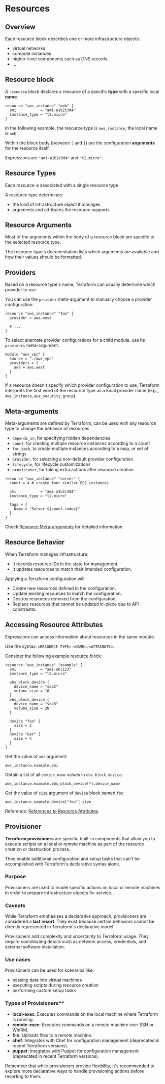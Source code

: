 # Resources

## Overview

Each resource block describes one or more infrastructure objects:
- virtual networks
- compute instances
- higher-level components such as DNS records
- ...


## Resource block

A `resource` block declares a resource of a specific **type** with a specific local **name**.

```hcl
resource "aws_instance" "web" {
  ami           = "ami-a1b2c3d4"
  instance_type = "t2.micro"
}
```

In the following example, the resource type is `aws_instance`, the local name is `web`:

Within the block body (between `{` and `}`) are the configuration **arguments** for the resource itself.

Expressions are `"ami-a1b2c3d4"` and `"t2.micro"`.


## Resource Types

Each resource is associated with a single resource type.

A resource type determines:
- the kind of infrastructure object it manages
- arguments and attributes the resource supports


## Resource Arguments

Most of the arguments within the body of a resource block are specific to the selected resource type. 

The resource type's documentation lists which arguments are available and how their values should be formatted.


## Providers

Based on a resource type's name, Terraform can usually determine which provider to use.

You can use the `provider` meta-argument to manually choose a provider configuration:
```hcl
resource "aws_instance" "foo" {
  provider = aws.west

  # ...
}
```

To select alternate provider configurations for a child module, use its `providers` meta-argument:
```hcl
module "aws_vpc" {
  source = "./aws_vpc"
  providers = {
    aws = aws.west
  }
}
```

If a resource doesn't specify which provider configuration to use, Terraform interprets the first word of the resource type as a local provider name (e.g., `aws_instance`, `aws_security_group`).


## Meta-arguments

Meta-arguments are defined by Terraform, can be used with any resource type to change the behavior of resources.

- `depends_on`, for specifying hidden dependencies
- `count`, for creating multiple resource instances according to a count
- `for_each`, to create multiple instances according to a map, or set of strings
- `provider`, for selecting a non-default provider configuration
- `lifecycle`, for lifecycle customizations
- `provisioner`, for taking extra actions after resource creation

```hcl
resource "aws_instance" "server" {
  count = 4 # create four similar EC2 instances

  ami           = "ami-a1b2c3d4"
  instance_type = "t2.micro"

  tags = {
    Name = "Server ${count.index}"
  }
}
```

Check [Resource Meta-arguments](https://developer.hashicorp.com/terraform/language/meta-arguments/depends_on) for detailed information.


## Resource Behavior

When Terraform manages infrastructure:
- It records resource IDs in the state for management.
- It updates resources to match their intended configuration.


Applying a Terraform configuration will:
- Create new resources defined in the configuration.
- Update existing resources to match the configuration.
- Destroy resources removed from the configuration.
- Replace resources that cannot be updated in-place due to API constraints.


## Accessing Resource Attributes

Expressions can access information about resources in the same module.

Use the syntax: `<RESOURCE TYPE>.<NAME>.<ATTRIBUTE>`.

Consider the following example resource block:
```hcl
resource "aws_instance" "example" {
  ami           = "ami-abc123"
  instance_type = "t2.micro"

  ebs_block_device {
    device_name = "sda2"
    volume_size = 16
  }
  ebs_block_device {
    device_name = "sda3"
    volume_size = 20
  }

  device "foo" {
    size = 2
  }
  device "bar" {
    size = 4
  }
}
```

Get the value of `ami` argument:

```hcl
aws_instance.example.ami
```

Obtain a list of all `device_name` values in `ebs_block_device`:

```hcl
aws_instance.example.ebs_block_device[*].device_name
```

Get the value of `size` argument of `device` block named  `foo`:

```hcl
aws_instance.example.device["foo"].size
```

Reference: [References to Resource Attributes](https://developer.hashicorp.com/terraform/language/expressions/references#references-to-resource-attributes).


## Provisioner

**Terraform provisioners** are specific built-in components that allow you to execute scripts on a local or remote machine as part of the resource creation or destruction process.

They enable additional configuration and setup tasks that can't be accomplished with Terraform's declarative syntax alone.

### Purpose

Provisioners are used to model specific actions on local or remote machines in order to prepare infrastructure objects for service.

### Caveats

While Terraform emphasizes a declarative approach, provisioners are considered a **last resort**. They exist because certain behaviors cannot be directly represented in Terraform's declarative model.

Provisioners add complexity and uncertainty to Terraform usage. They require coordinating details such as network access, credentials, and external software installation.

### Use cases

Provisioners can be used for scenarios like:
- passing data into virtual machines
- executing scripts during resource creation
- performing custom setup tasks

### Types of Provisioners**
- **local-exec**: Executes commands on the local machine where Terraform is running.
- **remote-exec**: Executes commands on a remote machine over SSH or WinRM.
- **file**: Uploads files to a remote machine.
- **chef**: Integrates with Chef for configuration management (deprecated in recent Terraform versions).
- **puppet**: Integrates with Puppet for configuration management (deprecated in recent Terraform versions).

Remember that while provisioners provide flexibility, it's recommended to explore more declarative ways to handle provisioning actions before resorting to them.
